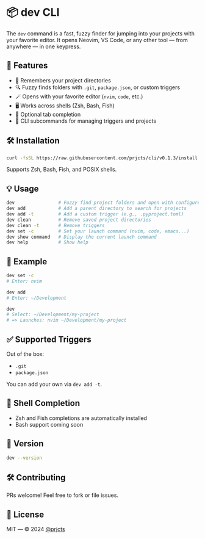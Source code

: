 # 📦 dev CLI

The `dev` command is a fast, fuzzy finder for jumping into your projects with your favorite editor. It opens Neovim, VS Code, or any other tool — from anywhere — in one keypress.

## 🚀 Features

- 🧠 Remembers your project directories
- 🔍 Fuzzy finds folders with `.git`, `package.json`, or custom triggers
- 🪄 Opens with your favorite editor (`nvim`, `code`, etc.)
- 🖥️ Works across shells (Zsh, Bash, Fish)
- 🧩 Optional tab completion
- 🧼 CLI subcommands for managing triggers and projects

## 🛠️ Installation

```bash
curl -fsSL https://raw.githubusercontent.com/prjcts/cli/v0.1.3/install.sh | bash
```

Supports Zsh, Bash, Fish, and POSIX shells.

## 💡 Usage

```bash
dev                # Fuzzy find project folders and open with configured editor
dev add            # Add a parent directory to search for projects
dev add -t         # Add a custom trigger (e.g., .pyproject.toml)
dev clean          # Remove saved project directories
dev clean -t       # Remove triggers
dev set -c         # Set your launch command (nvim, code, emacs...)
dev show command   # Display the current launch command
dev help           # Show help
```

## 🧠 Example

```bash
dev set -c
# Enter: nvim

dev add
# Enter: ~/Development

dev
# Select: ~/Development/my-project
# => Launches: nvim ~/Development/my-project
```

## ✅ Supported Triggers

Out of the box:

- `.git`
- `package.json`

You can add your own via `dev add -t`.

## 🧩 Shell Completion

- Zsh and Fish completions are automatically installed
- Bash support coming soon

## 🧪 Version

```bash
dev --version
```

## 🛠 Contributing

PRs welcome! Feel free to fork or file issues.

## 📄 License

MIT — © 2024 [@prjcts](https://github.com/prjcts)
